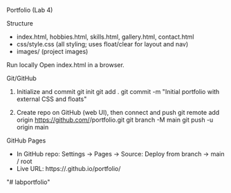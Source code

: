 Portfolio (Lab 4)

Structure
- index.html, hobbies.html, skills.html, gallery.html, contact.html
- css/style.css (all styling; uses float/clear for layout and nav)
- images/ (project images)

Run locally
Open index.html in a browser.

Git/GitHub
1) Initialize and commit
   git init
   git add .
   git commit -m "Initial portfolio with external CSS and floats"

2) Create repo on GitHub (web UI), then connect and push
   git remote add origin https://github.com/<username>/portfolio.git
   git branch -M main
   git push -u origin main

GitHub Pages
- In GitHub repo: Settings → Pages → Source: Deploy from branch → main / root
- Live URL: https://<username>.github.io/portfolio/


"# labportfolio" 
